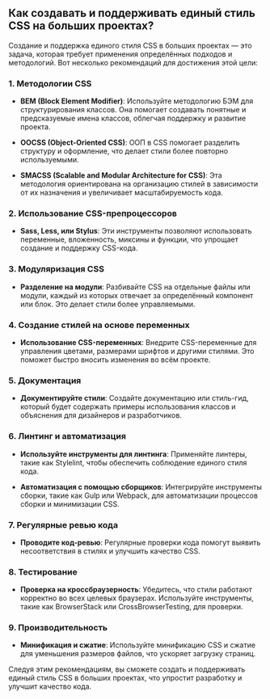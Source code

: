 ## Как создавать и поддерживать единый стиль CSS на больших проектах?

Создание и поддержка единого стиля CSS в больших проектах — это задача, которая требует применения определённых подходов и методологий. Вот несколько рекомендаций для достижения этой цели:

### 1. Методологии CSS

- **BEM (Block Element Modifier)**: Используйте методологию БЭМ для структурирования классов. Она помогает создавать понятные и предсказуемые имена классов, облегчая поддержку и развитие проекта.

- **OOCSS (Object-Oriented CSS)**: ООП в CSS помогает разделить структуру и оформление, что делает стили более повторно используемыми.

- **SMACSS (Scalable and Modular Architecture for CSS)**: Эта методология ориентирована на организацию стилей в зависимости от их назначения и увеличивает масштабируемость кода.

### 2. Использование CSS-препроцессоров

- **Sass, Less, или Stylus**: Эти инструменты позволяют использовать переменные, вложенность, миксины и функции, что упрощает создание и поддержку CSS-кода.

### 3. Модуляризация CSS

- **Разделение на модули**: Разбивайте CSS на отдельные файлы или модули, каждый из которых отвечает за определённый компонент или блок. Это делает стили более управляемыми.

### 4. Создание стилей на основе переменных

- **Использование CSS-переменных**: Внедрите CSS-переменные для управления цветами, размерами шрифтов и другими стилями. Это поможет быстро вносить изменения во всём проекте.

### 5. Документация

- **Документируйте стили**: Создайте документацию или стиль-гид, который будет содержать примеры использования классов и объяснения для дизайнеров и разработчиков.

### 6. Линтинг и автоматизация

- **Используйте инструменты для линтинга**: Применяйте линтеры, такие как Stylelint, чтобы обеспечить соблюдение единого стиля кода.

- **Автоматизация с помощью сборщиков**: Интегрируйте инструменты сборки, такие как Gulp или Webpack, для автоматизации процессов сборки и минимизации CSS.

### 7. Регулярные ревью кода

- **Проводите код-ревью**: Регулярные проверки кода помогут выявить несоответствия в стилях и улучшить качество CSS.

### 8. Тестирование

- **Проверка на кроссбраузерность**: Убедитесь, что стили работают корректно во всех целевых браузерах. Используйте инструменты, такие как BrowserStack или CrossBrowserTesting, для проверки.

### 9. Производительность

- **Минификация и сжатие**: Используйте минификацию CSS и сжатие для уменьшения размеров файлов, что ускоряет загрузку страниц.

Следуя этим рекомендациям, вы сможете создать и поддерживать единый стиль CSS в больших проектах, что упростит разработку и улучшит качество кода.
